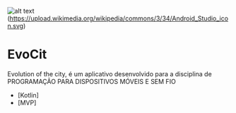 ![alt text](https://upload.wikimedia.org/wikipedia/commons/b/b5/Kotlin-logo.png)(https://upload.wikimedia.org/wikipedia/commons/3/34/Android_Studio_icon.svg)
# EvoCit
Evolution of the city, é um aplicativo desenvolvido para a disciplina de PROGRAMAÇÃO PARA DISPOSITIVOS MÓVEIS E SEM FIO

- [Kotlin]
- [MVP]
